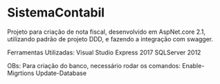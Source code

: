# SistemaContabil
Projeto para criação de nota fiscal, desenvolvido em  AspNet.core 2.1, utilizando padrão de projeto DDD, e fazendo a integração com swagger.

Ferramentas Utilizadas:
  Visual Studio Express 2017
  SQLServer 2012

OBs: Para criação do banco, necessário rodar os comandos:
	Enable-Migrtions
	Update-Database
